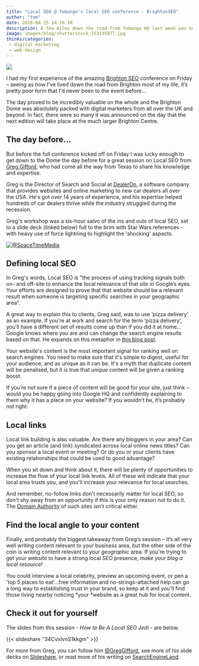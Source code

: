 ```yaml
---
title: "Local SEO @ Tomango's local SEO conference - BrightonSEO"
author: "tom"
date: 2016-04-25 14:16:10
description: A few miles down the road from Tomango HQ last week was one of the most popular and respected natural search conferences in the UK - BrightonSEO. Tom learned how to do Local SEO like a Jedi...more inside.
image: images/blog/shutterstock_153195977.jpg
thinks/categories: 
 - digital-marketing
 - web-design
---
```


![](images/blog/shutterstock_153195977.jpg)

I had my first experience of the amazing [Brighton SEO](http://brightonseo.com) conference on Friday – seeing as how I've lived down the road from Brighton most of my life, it’s pretty poor form that I'd never been to the event before...

The day proved to be incredibly valuable on the whole and the Brighton Dome was absolutely packed with digital marketers from all over the UK and beyond. In fact, there were so many it was announced on the day that the next edition will take place at the much larger Brighton Centre.

## The day before...

But before the full conference kicked off on Friday I was lucky enough to get down to the Dome the day before for a great session on Local SEO from [Greg Gifford](https://twitter.com/GregGifford), who had come all the way from Texas to share his knowledge and expertise.

Greg is the Director of Search and Social at [DealerOn](http://www.dealeron.com/), a software company that provides websites and online marketing to new car dealers all over the USA. He's got over 14 years of experience, and his expertise helped hundreds of car dealers thrive while the industry struggled during the recession.

Greg's workshop was a six-hour salvo of the ins and outs of local SEO, set to a slide deck (linked below) full to the brim with Star Wars references - with heavy use of force lightning to highlight the 'shocking' aspects.

[![](images/blog/Greg-Gifford-talk.jpg "@SpaceTimeMedia")](https://twitter.com/SpaceTimeMedia/status/723121133160157184)

## Defining local SEO

In Greg's words, Local SEO is "the process of using tracking signals both on- and off-site to enhance the local relevance of that site in Google’s eyes. Your efforts are designed to prove that that website should be a relevant result when someone is targeting specific searches in your geographic area”.

A great way to explain this to clients, Greg said, was to use ‘pizza delivery’ as an example. If you’re at work and search for the term ‘pizza delivery’, you'll have a different set of results come up than if you did it at home…Google knows where you are and can change the search engine results based on that. He expands on this metaphor in [this blog post](http://searchengineland.com/need-help-explaining-local-search-use-pizza-227448).

Your website's content is the most important signal for ranking well on search engines. You need to make sure that it's simple to digest, useful for your audience, and as unique as it can be. It's a myth that duplicate content will be penalised, but it *is* true that *unique* content will be given a ranking boost.

If you’re not sure if a piece of content will be good for your site, just think – would you be happy going into Google HQ and confidently explaining to them why it has a place on your website? If you wouldn’t be, it’s probably not right.

## Local links

Local link building is also valuable. Are there any bloggers in your area? Can you get an article (and link) syndicated across local online news titles? Can you sponsor a local event or meeting? Or do you or your clients have existing relationships that could be used to good advantage?

When you sit down and think about it, there will be plenty of opportunities to increase the flow of your local link levels. All of these will indicate that your local area trusts you, and you'll increase your relevance for local searches.

And remember, no-follow links don't necessarily matter for local SEO, so don't shy away from an opportunity if this is your only reason not to do it. The [Domain Authority](https://moz.com/learn/seo/domain-authority) of such sites isn't critical either.

## Find the local angle to your content

Finally, and probably the biggest takeaway from Greg’s session – it’s all very well writing content relevant to your business area, but the other side of the coin is writing content relevant to your *geographic* area. If you're trying to get your website to have a strong local SEO presence, *make your blog a local resource!*

You could interview a local celebrity, preview an upcoming event, or pen a 'top 5 places to eat'...free information and no-strings-attached help can go a long way to establishing trust in your brand, so keep at it and you'll find those living nearby noticing *your *website as a great hub for local content.

## Check it out for yourself

The slides from this session - *How to Be A Local SEO Jedi* - are below.

{{< slideshare "34CvxlvnS1kkgm" >}}

For more from Greg, you can follow him [@GregGifford](http://www.twitter.com/greggifford), see more of his slide decks on [Slideshare](http://www.slideshare.net/GregGifford/), or read more of his writing on [SearchEngineLand](http://searchengineland.com/author/greg-gifford).


